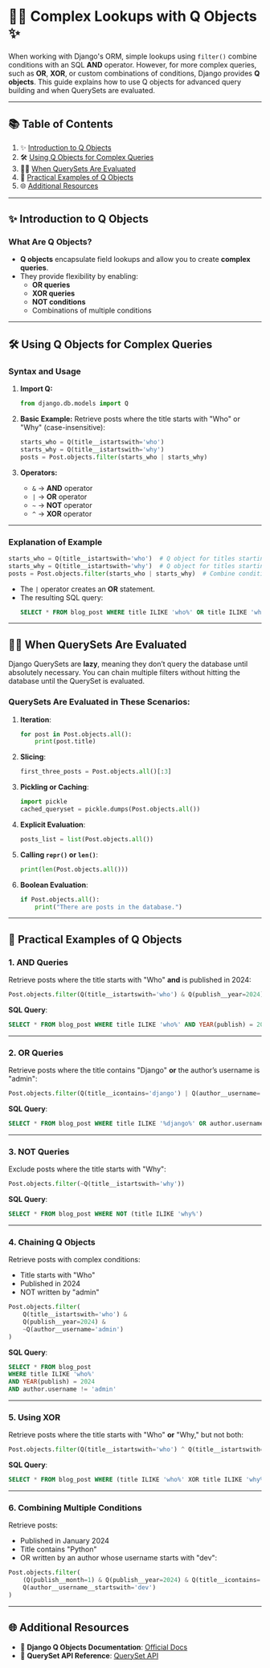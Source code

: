# 🕵️‍♂️ **Complex Lookups with Q Objects** ✨

When working with Django's ORM, simple lookups using `filter()` combine conditions with an SQL **AND** operator. However, for more complex queries, such as **OR**, **XOR**, or custom combinations of conditions, Django provides **Q objects**. This guide explains how to use Q objects for advanced query building and when QuerySets are evaluated.

---

## 📚 Table of Contents

1. ✨ [Introduction to Q Objects](#-introduction-to-q-objects)  
2. 🛠 [Using Q Objects for Complex Queries](#-using-q-objects-for-complex-queries)  
3. 🕵️‍♂️ [When QuerySets Are Evaluated](#-when-querysets-are-evaluated)  
4. 🌟 [Practical Examples of Q Objects](#-practical-examples-of-q-objects)  
5. 🌐 [Additional Resources](#-additional-resources)  

---

## ✨ Introduction to Q Objects

### What Are Q Objects?

- **Q objects** encapsulate field lookups and allow you to create **complex queries**.
- They provide flexibility by enabling:
  - **OR queries**
  - **XOR queries**
  - **NOT conditions**
  - Combinations of multiple conditions

---

## 🛠 Using Q Objects for Complex Queries

### Syntax and Usage

1. **Import Q:**
   ```python
   from django.db.models import Q
   ```

2. **Basic Example:**
   Retrieve posts where the title starts with "Who" or "Why" (case-insensitive):
   ```python
   starts_who = Q(title__istartswith='who')
   starts_why = Q(title__istartswith='why')
   posts = Post.objects.filter(starts_who | starts_why)
   ```

3. **Operators:**
   - `&` → **AND** operator
   - `|` → **OR** operator
   - `~` → **NOT** operator
   - `^` → **XOR** operator

---

### Explanation of Example

```python
starts_who = Q(title__istartswith='who')  # Q object for titles starting with "Who"
starts_why = Q(title__istartswith='why')  # Q object for titles starting with "Why"
posts = Post.objects.filter(starts_who | starts_why)  # Combine conditions with OR
```
- The `|` operator creates an **OR** statement.
- The resulting SQL query:
  ```sql
  SELECT * FROM blog_post WHERE title ILIKE 'who%' OR title ILIKE 'why%'
  ```

---

## 🕵️‍♂️ When QuerySets Are Evaluated

Django QuerySets are **lazy**, meaning they don’t query the database until absolutely necessary. You can chain multiple filters without hitting the database until the QuerySet is evaluated.

### QuerySets Are Evaluated in These Scenarios:

1. **Iteration**:
   ```python
   for post in Post.objects.all():
       print(post.title)
   ```

2. **Slicing**:
   ```python
   first_three_posts = Post.objects.all()[:3]
   ```

3. **Pickling or Caching**:
   ```python
   import pickle
   cached_queryset = pickle.dumps(Post.objects.all())
   ```

4. **Explicit Evaluation**:
   ```python
   posts_list = list(Post.objects.all())
   ```

5. **Calling `repr()` or `len()`**:
   ```python
   print(len(Post.objects.all()))
   ```

6. **Boolean Evaluation**:
   ```python
   if Post.objects.all():
       print("There are posts in the database.")
   ```

---

## 🌟 Practical Examples of Q Objects

### 1. **AND Queries**
Retrieve posts where the title starts with "Who" **and** is published in 2024:
```python
Post.objects.filter(Q(title__istartswith='who') & Q(publish__year=2024))
```
**SQL Query**:
```sql
SELECT * FROM blog_post WHERE title ILIKE 'who%' AND YEAR(publish) = 2024
```

---

### 2. **OR Queries**
Retrieve posts where the title contains "Django" **or** the author’s username is "admin":
```python
Post.objects.filter(Q(title__icontains='django') | Q(author__username='admin'))
```
**SQL Query**:
```sql
SELECT * FROM blog_post WHERE title ILIKE '%django%' OR author.username = 'admin'
```

---

### 3. **NOT Queries**
Exclude posts where the title starts with "Why":
```python
Post.objects.filter(~Q(title__istartswith='why'))
```
**SQL Query**:
```sql
SELECT * FROM blog_post WHERE NOT (title ILIKE 'why%')
```

---

### 4. **Chaining Q Objects**
Retrieve posts with complex conditions:
- Title starts with "Who"
- Published in 2024
- NOT written by "admin"
```python
Post.objects.filter(
    Q(title__istartswith='who') &
    Q(publish__year=2024) &
    ~Q(author__username='admin')
)
```
**SQL Query**:
```sql
SELECT * FROM blog_post
WHERE title ILIKE 'who%'
AND YEAR(publish) = 2024
AND author.username != 'admin'
```

---

### 5. **Using XOR**
Retrieve posts where the title starts with "Who" **or** "Why," but not both:
```python
Post.objects.filter(Q(title__istartswith='who') ^ Q(title__istartswith='why'))
```
**SQL Query**:
```sql
SELECT * FROM blog_post WHERE (title ILIKE 'who%' XOR title ILIKE 'why%')
```

---

### 6. **Combining Multiple Conditions**
Retrieve posts:
- Published in January 2024
- Title contains "Python"
- OR written by an author whose username starts with "dev":
```python
Post.objects.filter(
    (Q(publish__month=1) & Q(publish__year=2024) & Q(title__icontains='python')) |
    Q(author__username__startswith='dev')
)
```

---

## 🌐 Additional Resources

- 📖 **Django Q Objects Documentation**: [Official Docs](https://docs.djangoproject.com/en/5.0/topics/db/queries/#complex-lookups-with-q-objects)  
- 🌟 **QuerySet API Reference**: [QuerySet API](https://docs.djangoproject.com/en/5.0/ref/models/querysets/)  

